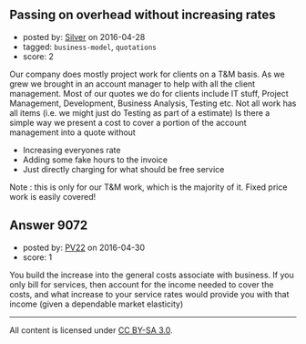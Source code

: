 ## Passing on overhead without increasing rates

- posted by: [Silver](https://stackexchange.com/users/1944013/silver) on 2016-04-28
- tagged: `business-model`, `quotations`
- score: 2

Our company does mostly project work for clients on a T&M basis. As we grew we brought in an account manager to help with all the client management. 
Most of our quotes we do for clients include IT stuff, Project Management, Development, Business Analysis, Testing etc. Not all work has all items (i.e. we might just do Testing as part of a estimate)
Is there a simple way we present a cost to cover a portion of the account management into a quote without

 - Increasing everyones rate
 - Adding some fake hours to the invoice
 - Just directly charging for what should be free service

Note : this is only for our T&M work, which is the majority of it. Fixed price work is easily covered!




## Answer 9072

- posted by: [PV22](https://stackexchange.com/users/8264469/pv22) on 2016-04-30
- score: 1

You build the increase into the general costs associate with business. If you only bill for services, then account for the income needed to cover the costs, and what increase to your service rates would provide you with that income (given a dependable market elasticity)



---

All content is licensed under [CC BY-SA 3.0](https://creativecommons.org/licenses/by-sa/3.0/).
